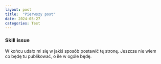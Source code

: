 ```yaml
---
layout: post
title:  "Pierwszy post"
date: 2024-05-27
categories: Test
---
```



### Skill issue

W końcu udało mi się w jakiś sposób postawić tę stronę. Jeszcze nie wiem co będę tu publikować, o ile w ogóle będę.
